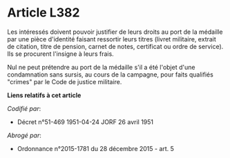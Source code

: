 # Article L382

Les intéressés doivent pouvoir justifier de leurs droits au port de la médaille par une pièce d'identité faisant ressortir
leurs titres (livret militaire, extrait de citation, titre de pension, carnet de notes, certificat ou ordre de service). Ils
se procurent l'insigne à leurs frais.

Nul ne peut prétendre au port de la médaille s'il a été l'objet d'une condamnation sans sursis, au cours de la campagne, pour
faits qualifiés "crimes" par le Code de justice militaire.

**Liens relatifs à cet article**

_Codifié par_:

  - Décret n°51-469 1951-04-24 JORF 26 avril 1951

_Abrogé par_:

  - Ordonnance n°2015-1781 du 28 décembre 2015 - art. 5
